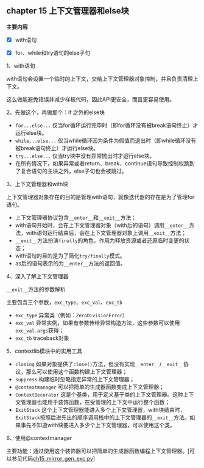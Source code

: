 ## chapter 15 上下文管理器和else块

**主要内容**

- [x] with语句

- [x] for、while和try语句的else子句

1、with语句

with语句会设置一个临时的上下文，交给上下文管理器对象控制，并且负责清理上下文。

这么做能避免错误并减少样板代码，因此API更安全，而且更容易使用。

2、先做这个，再做那个：if 之外的else块

* `for...else...` 仅当for循环运行完毕时（即for循环没有被break语句终止）才运行else块。
* `while...else...` 仅当while循环因为条件为假值而退出时（即while循环没有被break语句终止）才运行else块。
* `try...else...` 仅当try块中没有异常抛出时才运行else块。
* 在所有情况下，如果异常或者return、break、continue语句导致控制权跳到了复合语句的主块之外，else子句也会被跳过。

3、上下文管理器和with块

上下文管理器对象存在的目的是管理with语句，就像迭代器的存在是为了管理for语句。

* 上下文管理器协议包含`__enter__`和`__exit__`方法；
* with语句开始时，会在上下文管理器对象（with后的语句）调用`__enter__`方法，with语句运行结束后，会在上下文管理器对象上调用`__exit__`方法；
* `__exit__`方法扮演`finally`的角色，作用为释放资源或者还原临时变更的状态；
* with语句的目的是为了简化`try/finally`模式。
* as后的语句表示的为`__enter__`方法的返回值。

4、深入了解上下文管理器

`__exit__`方法的参数解析

主要包含三个参数，`exc_type`、`exc_val`、`exc_tb`

* `exc_type` 异常类（例如：`ZeroDivisionError`）
* `exc_val` 异常实例，如果有参数传给异常构造方法，这些参数可以使用`exc_val.args`获得；
* `exc_tb` traceback对象

5、contextlib模块中的实用工具

* `closing` 如果对象提供了`close()`方法，但没有实现`__enter__`/`__exit__`协议，那么可以使用这个函数构建上下文管理器；
* `suppress` 构建临时忽略指定异常的上下文管理器；
* `@contextmanager` 可以把简单的生成器函数变成上下文管理器；
* `ContextDecorator` 这是个基类，用于定义基于类的上下文管理器。这种上下文管理器也能用于装饰函数，在受管理的上下文中运行整个函数；
* `ExitStack` 这个上下文管理器能进入多个上下文管理器，with块结束时，`ExitStack`按照后进先出的顺序调用栈中的上下文管理器的`__exit__`方法。如果事先不知道with块要进入多少个上下文管理器，可以使用这个类。

6、使用@contextmanager

主要功能：通过使用这个装饰器可以把简单的生成器函数编程上下文管理器。[可以参见代码[ch15_mirror_gen_exc.py](https://github.com/feng-hui/fluent_python_examples/blob/master/chapter_15/ch15_mirror_gen.py)]


